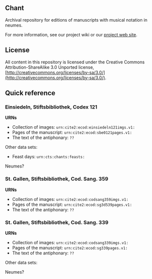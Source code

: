 ## Chant ##


Archival repository for editions of manuscripts with musical notation in neumes.

For more information, see our project wiki or our [project web site](http://hcmid.github.io/chant/).

## License ##

All content in this repository is licensed under the Creative Commons Attribution-ShareAlike 3.0 Unported license, [http://creativecommons.org/licenses/by-sa/3.0/](http://creativecommons.org/licenses/by-sa/3.0/).



## Quick reference

### Einsiedeln, Stiftsbibliothek, Codex 121

**URNs**

-   Collection of images:  `urn:cite2:ecod:einsiedeln121imgs.v1:`
-   Pages of the manuscript: `urn:cite2:ecod:sbe0121pages.v1:`
-   The text of the antiphonary:  `??`


Other data sets:

 -  Feast days: `urn:cts:chants:feasts:`

Neumes?


### St. Gallen, Stiftsbibliothek, Cod. Sang. 359

**URNs**


-   Collection of images:  `urn:cite2:ecod:codsang359imgs.v1:`
-   Pages of the manuscript: `urn:cite2:ecod:sg3d539pages.v1:`
-   The text of the antiphonary:  `??`




### St. Gallen, Stiftsbibliothek, Cod. Sang. 339

**URNs**


-   Collection of images:  `urn:cite2:ecod:codsang339imgs.v1:`
-   Pages of the manuscript: `urn:cite2:ecod:sg339pages.v1:`
-   The text of the antiphonary:  `??`



Other data sets:

Neumes?

